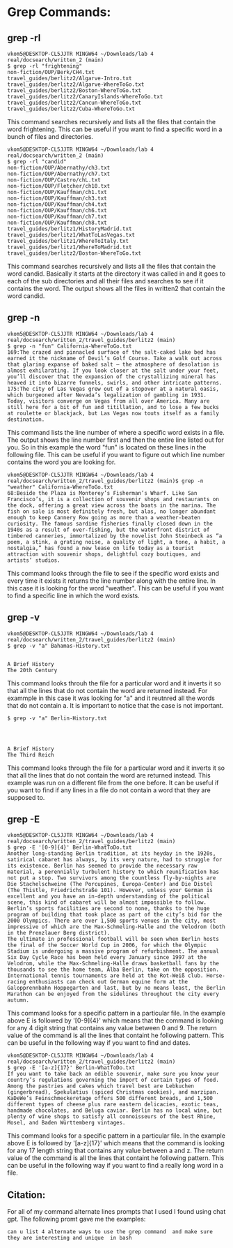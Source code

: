 # **Grep Commands:** 

## grep -rl 

``` red: 
vkom5@DESKTOP-CL5JJTR MINGW64 ~/Downloads/lab 4 real/docsearch/written_2 (main)
$ grep -rl "frightening"
non-fiction/OUP/Berk/CH4.txt
travel_guides/berlitz2/Algarve-Intro.txt
travel_guides/berlitz2/Algarve-WhereToGo.txt
travel_guides/berlitz2/Boston-WhereToGo.txt
travel_guides/berlitz2/CanaryIslands-WhereToGo.txt
travel_guides/berlitz2/Cancun-WhereToGo.txt
travel_guides/berlitz2/Cuba-WhereToGo.txt
```
This command searches recursively and lists all the files that contain the word frightening. This can be useful if you want to find a specific word in a bunch of files and directories. 

```
vkom5@DESKTOP-CL5JJTR MINGW64 ~/Downloads/lab 4 real/docsearch/written_2 (main)
$ grep -rl "candid"
non-fiction/OUP/Abernathy/ch3.txt
non-fiction/OUP/Abernathy/ch7.txt
non-fiction/OUP/Castro/chL.txt
non-fiction/OUP/Fletcher/ch10.txt
non-fiction/OUP/Kauffman/ch1.txt
non-fiction/OUP/Kauffman/ch3.txt
non-fiction/OUP/Kauffman/ch4.txt
non-fiction/OUP/Kauffman/ch6.txt
non-fiction/OUP/Kauffman/ch7.txt
non-fiction/OUP/Kauffman/ch8.txt
travel_guides/berlitz1/HistoryMadrid.txt
travel_guides/berlitz1/WhatToLasVegas.txt
travel_guides/berlitz1/WhereToItaly.txt
travel_guides/berlitz1/WhereToMadrid.txt
travel_guides/berlitz2/Boston-WhereToGo.txt
```
This command searches recursively and lists all the files that contain the word candid. Basically it starts at the directory it was called in and it goes to each of the sub directories and all their files and searches to see if it contains the word. The output shows all the files in written2 that contain the word candid. 

## grep -n

```
vkom5@DESKTOP-CL5JJTR MINGW64 ~/Downloads/lab 4 real/docsearch/written_2/travel_guides/berlitz2 (main)
$ grep -n "fun" California-WhereToGo.txt
169:The crazed and pinnacled surface of the salt-caked lake bed has earned it the nickname of Devil’s Golf Course. Take a walk out across that glaring expanse of baked salt — the atmosphere of desolation is almost exhilarating. If you look closer at the salt under your feet, you’ll discover that the expansion of the crystallizing mineral has heaved it into bizarre funnels, swirls, and other intricate patterns.
175:The city of Las Vegas grew out of a stopover at a natural oasis, which burgeoned after Nevada’s legalization of gambling in 1931. Today, visitors converge on Vegas from all over America. Many are still here for a bit of fun and titillation, and to lose a few bucks at roulette or blackjack, but Las Vegas now touts itself as a family destination.
```
This command lists the line number of where a specific word exists in a file. The output shows the line number first and then the entire line listed out for you. So in this example the word "fun" is located on these lines in the following file. This can be useful if you want to figure out which line number contains the word you are looking for. 

```
vkom5@DESKTOP-CL5JJTR MINGW64 ~/Downloads/lab 4 real/docsearch/written_2/travel_guides/berlitz2 (main)$ grep -n "weather" California-WhereToGo.txt
68:Beside the Plaza is Monterey’s Fisherman’s Wharf. Like San Francisco’s, it is a collection of souvenir shops and restaurants on the dock, offering a great view across the boats in the marina. The fish on sale is most definitely fresh, but alas, no longer abundant enough to keep Cannery Row going as more than a weather-beaten curiosity. The famous sardine fisheries finally closed down in the 1940s as a result of over-fishing, but the waterfront district of timbered canneries, immortalized by the novelist John Steinbeck as “a poem, a stink, a grating noise, a quality of light, a tone, a habit, a nostalgia,” has found a new lease on life today as a tourist attraction with souvenir shops, delightful cozy boutiques, and artists’ studios.
```
This command looks through the file to see if the specific word exists and every time it exists it returns the line number along with the entire line. In this case it is looking for the word "weather". This can be useful if you want to find a specific line in which the word exists. 

## grep -v 

```
vkom5@DESKTOP-CL5JJTR MINGW64 ~/Downloads/lab 4 real/docsearch/written_2/travel_guides/berlitz2 (main)
$ grep -v "a" Bahamas-History.txt


A Brief History
The 20th Century

```

This command looks throuh the file for a particular word and it inverts it so that all the lines that do not contain the word are returned instead. For exammple in this case it was looking for "a" and it reutnred all the words that do not contain a. It is important to notice that the case is not important. 

```
$ grep -v "a" Berlin-History.txt 




A Brief History
The Third Reich

```

This command looks through the file for a particular word and it inverts it so that all the lines that do not contain the word are returned instead. This example was run on a different file from the one before. It can be useful if you want to find if any lines in a file do not contain a word that they are supposed to. 

## grep -E
```
vkom5@DESKTOP-CL5JJTR MINGW64 ~/Downloads/lab 4 real/docsearch/written_2/travel_guides/berlitz2 (main)
$ grep -E '[0-9]{4}' Berlin-WhatToDo.txt
Another long-standing Berlin tradition, at its heyday in the 1920s, satirical cabaret has always, by its very nature, had to struggle for its existence. Berlin has seemed to provide the necessary raw material, a perennially turbulent history to which reunification has not put a stop. Two survivors among the countless fly-by-nights are Die Stachelschweine (The Porcupines, Europa-Center) and Die Distel (The Thistle, Friedrichstraße 101). However, unless your German is excellent and you have an in-depth understanding of the political scene, this kind of cabaret will be almost impossible to follow.
Berlin’s sports facilities are second to none, thanks to the huge program of building that took place as part of the city’s bid for the 2000 Olympics. There are over 1,500 sports venues in the city, most impressive of which are the Max-Schmeling-Halle and the Velodrom (both in the Prenzlauer Berg district).
The ultimate in professional football will be seen when Berlin hosts the final of the Soccer World Cup in 2006, for which the Olympic Stadium is undergoing a massive program of refurbishment. The annual Six Day Cycle Race has been held every January since 1997 at the Velodrom, while the Max-Schmeling-Halle draws basketball fans by the thousands to see the home team, Alba Berlin, take on the opposition. International tennis tournaments are held at the Rot-Weiß club. Horse-racing enthusiasts can check out German equine form at the Galopprennbahn Hoppegarten and last, but by no means least, the Berlin Marathon can be enjoyed from the sidelines throughout the city every autumn.
```

This command looks for a specific pattern in a particular file. In the example above E is followed by '[0-9]{4}' which means that the command is looking for any 4 digit string that contains any value between 0 and 9. The return value of the command is all the lines that containt he following pattern. This can be useful in the following way if you want to find and dates. 

```
vkom5@DESKTOP-CL5JJTR MINGW64 ~/Downloads/lab 4 real/docsearch/written_2/travel_guides/berlitz2 (main)
$ grep -E '[a-z]{17}' Berlin-WhatToDo.txt
If you want to take back an edible souvenir, make sure you know your country’s regulations governing the import of certain types of food. Among the pastries and cakes which travel best are Lebkuchen (gingerbread), Spekulatius (spiced Christmas cookies), and marzipan. KaDeWe’s Feinschmeckeretage offers 500 different breads, and 1,500 different types of cheese plus rare eastern delicacies, exotic teas, handmade chocolates, and Beluga caviar. Berlin has no local wine, but plenty of wine shops to satisfy all connoisseurs of the best Rhine, Mosel, and Baden Württemberg vintages.
```
This command looks for a specific pattern in a particular file. In the example above E is followed by '[a-z]{17}' which means that the command is looking for any 17 length string that contains any value between a and z. The return value of the command is all the lines that containt he following pattern. This can be useful in the following way if you want to find a really long word in a file. 

## Citation: 
For all of my command alternate lines prompts that I used I found using chat gpt. The following promt  gave me the examples:
```
can u list 4 alternate ways to use the grep command  and make sure they are interesting and unique  in bash 
```

